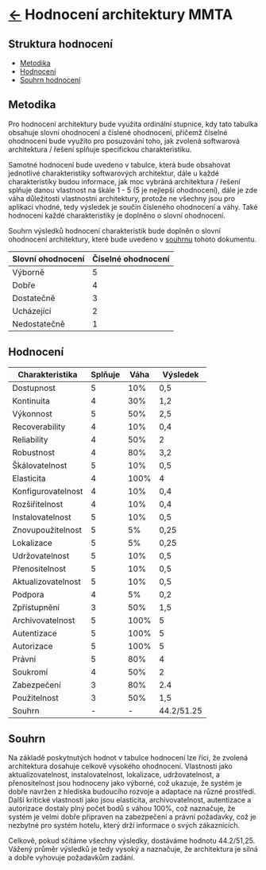 # [<-](../ "Zpět") Hodnocení architektury MMTA

## Struktura hodnocení

- [Metodika](#metodika "Metodika hodnocení")
- [Hodnocení](#hodnocení "Hodnocení architektury")
- [Souhrn hodnocení](#souhrn "Souhrn hodnocení")

## Metodika

Pro hodnocení architektury bude využita ordinální stupnice, kdy tato tabulka obsahuje slovní ohodnocení a číslené ohodnocení, přičemž číselné ohodnocení bude využito pro posuzování toho, jak zvolená softwarová architektura / řešení splňuje specifickou charakteristiku.

Samotné hodnocení bude uvedeno v tabulce, která bude obsahovat jednotlivé charakteristiky softwarových architektur, dále u každé charakteristiky budou informace, jak moc vybráná architektura / řešení splňuje danou vlastnost na škále 1 - 5 (5 je nejlepší ohodnocení), dále je zde váha důležitosti vlastnostni architektury, protože ne všechny jsou pro aplikaci vhodné, tedy výsledek je součin čísleného ohodnocení a váhy. Také hodnocení každé charakteristiky je doplněno o slovní ohodnocení.

Souhrn výsledků hodnocení charakteristik bude doplněn o slovní ohodnocení architektury, které bude uvedeno v [souhrnu](#souhrn "Souhrn hodnocení") tohoto dokumentu.

| Slovní ohodnocení | Číselné ohodnocení |
|-------------------|--------------------|
| Výborně           | 5                  |
| Dobře             | 4                  |
| Dostatečně        | 3                  |
| Ucházející        | 2                  |
| Nedostatečně      | 1                  |

## Hodnocení

| Charakteristika    | Splňuje | Váha |  Výsledek  |
|--------------------|---------|------|------------|
| Dostupnost         |    5    |  10% |    0,5     |
| Kontinuita         |    4    |  30% |    1,2     |
| Výkonnost          |    5    |  50% |    2,5     |
| Recoverability     |    4    |  10% |    0,4     |
| Reliability        |    4    |  50% |     2      |
| Robustnost         |    4    |  80% |    3,2     |
| Škálovatelnost     |    5    |  10% |    0,5     |
| Elasticita         |    4    | 100% |     4      |
| Konfigurovatelnost |    4    |  10% |    0,4     |
| Rozšiřitelnost     |    4    |  10% |    0,4     |
| Instalovatelnost   |    5    |  10% |    0,5     |
| Znovupoužitelnost  |    5    |   5% |    0,25    |
| Lokalizace         |    5    |   5% |    0,25    |
| Udržovatelnost     |    5    |  10% |    0,5     |
| Přenositelnost     |    5    |  10% |    0,5     |
| Aktualizovatelnost |    5    |  10% |    0,5     |
| Podpora            |    4    |   5% |    0,2     |
| Zpřístupnění       |    3    |  50% |    1,5     |
| Archivovatelnost   |    5    | 100% |     5      |
| Autentizace        |    5    | 100% |     5      |
| Autorizace         |    5    | 100% |     5      |
| Právní             |    5    |  80% |     4      |
| Soukromí           |    4    |  50% |     2      |
| Zabezpečení        |    3    |  80% |    2.4     |
| Použitelnost       |    3    |  50% |    1,5     |
| Souhrn             |    -    |   -  | 44.2/51.25 |

## Souhrn

Na základě poskytnutých hodnot v tabulce hodnocení lze říci, že zvolená architektura dosahuje celkově vysokého ohodnocení. Vlastnosti jako aktualizovatelnost, instalovatelnost, lokalizace, udržovatelnost, a přenositelnost jsou hodnoceny jako výborné, což ukazuje, že systém je dobře navržen z hlediska budoucího rozvoje a adaptace na různé prostředí. Další kritické vlastnosti jako jsou elasticita, archivovatelnost, autentizace a autorizace dostaly plný počet bodů s váhou 100%, což naznačuje, že systém je velmi dobře připraven na zabezpečení a právní požadavky, což je nezbytné pro systém hotelu, který drží informace o svých zákaznících.

Celkově, pokud sčítáme všechny výsledky, dostáváme hodnotu 44.2/51,25. Vážený průměr výsledků je tedy vysoký a naznačuje, že architektura je silná a dobře vyhovuje požadavkům zadání.
